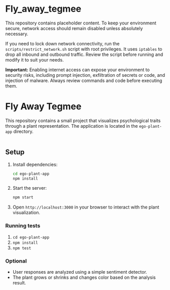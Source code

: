 
# Fly_away_tegmee

This repository contains placeholder content. To keep your environment secure, network access should remain disabled unless absolutely necessary.

If you need to lock down network connectivity, run the `scripts/restrict_network.sh` script with root privileges. It uses `iptables` to drop all inbound and outbound traffic. Review the script before running and modify it to suit your needs.

**Important:** Enabling internet access can expose your environment to security risks, including prompt injection, exfiltration of secrets or code, and injection of malware. Always review commands and code before executing them.

# Fly Away Tegmee

This repository contains a small project that visualizes psychological traits through a plant representation. The application is located in the `ego-plant-app` directory.

![Demo](data:image/gif;base64,R0lGODlhAQABAIAAAAAAAP///ywAAAAAAQABAAACAUwAOw==)

## Setup

1. Install dependencies:
   ```bash
   cd ego-plant-app
   npm install
   ```

2. Start the server:
   ```bash
   npm start
   ```

3. Open `http://localhost:3000` in your browser to interact with the plant visualization.

### Running tests

1. `cd ego-plant-app`
2. `npm install`
3. `npm test`

### Optional
- User responses are analyzed using a simple sentiment detector.
- The plant grows or shrinks and changes color based on the analysis result.


